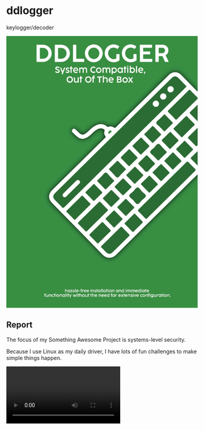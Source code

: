 # ddlogger

keylogger/decoder

![ddlogger](ddlogger.jpg "ddlogger")

## Report

The focus of my Something Awesome Project is systems-level security.

Because I use Linux as my daily driver, I have lots of fun challenges to make simple things happen.

![airpods](airpods.mp4 "airpods")
